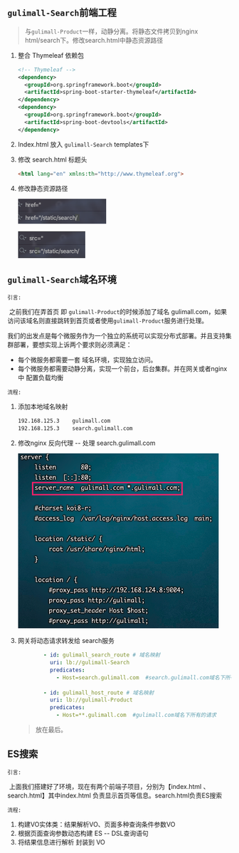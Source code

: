 ## `gulimall-Search`前端工程

> 与`gulimall-Product`一样，动静分离。将静态文件拷贝到nginx html/search下。修改search.html中静态资源路径

1. 整合 Thymeleaf 依赖包

	```xml
	<!-- Thymeleaf -->
	<dependency>
	  <groupId>org.springframework.boot</groupId>
	  <artifactId>spring-boot-starter-thymeleaf</artifactId>
	</dependency>
	<dependency>
	  <groupId>org.springframework.boot</groupId>
	  <artifactId>spring-boot-devtools</artifactId>
	</dependency>
	```

2. Index.html 放入 `gulimall-Search` templates下

3. 修改 search.html 标题头

	```html
	<html lang="en" xmlns:th="http://www.thymeleaf.org">
	```

4. 修改静态资源路径

	![image-20210320161423702](第十六章-ES搜索.assets/image-20210320161423702.png)

	![image-20210320161500502](第十六章-ES搜索.assets/image-20210320161500502.png)





## `gulimall-Search`域名环境

`引言:`

​	之前我们在弄首页 即 `gulimall-Product`的时候添加了域名 gulimall.com，如果访问该域名则直接跳转到首页或者使用`gulimall-Product`服务进行处理。

我们的出发点是每个微服务作为一个独立的系统可以实现分布式部署。并且支持集群部署，要想实现上诉两个要求则必须满足：

* 每个微服务都需要一套 域名环境，实现独立访问。
* 每个微服务都需要动静分离，实现一个前台，后台集群。并在网关或者nginx中 配置负载均衡



`流程:`

1. 添加本地域名映射

	```bash
	192.168.125.3    gulimall.com
	192.168.125.3    search.gulimall.com
	```

2. 修改nginx 反向代理  -- 处理 search.gulimall.com

	 ![image-20210320170747892](第十六章-ES搜索.assets/image-20210320170747892.png)

3. 网关将动态请求转发给 search服务

	```yaml
	        - id: gulimall_search_route # 域名映射
	          uri: lb://gulimall-Search
	          predicates:
	            - Host=search.gulimall.com  #search.gulimall.com域名下所有的请求
	
	        - id: gulimall_host_route # 域名映射
	          uri: lb://gulimall-Product
	          predicates:
	            - Host=**.gulimall.com  #gulimall.com域名下所有的请求
	```

	> 放在最后。



## ES搜索

`引言:`

​	上面我们搭建好了环境，现在有两个前端子项目，分别为【index.html 、search.html】其中index.html 负责显示首页等信息。search.html负责ES搜索



`流程:`

1. 构建VO实体类：结果解析VO、页面多种查询条件参数VO
2. 根据页面查询参数动态构建 ES -- DSL查询语句
3. 将结果信息进行解析 封装到 VO



